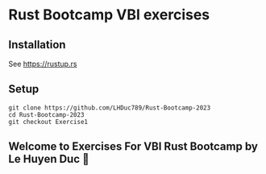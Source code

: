 # Rust Bootcamp VBI  exercises

## Installation

See https://rustup.rs

## Setup

```
git clone https://github.com/LHDuc789/Rust-Bootcamp-2023
cd Rust-Bootcamp-2023
git checkout Exercise1
```

## Welcome to Exercises For VBI Rust Bootcamp by Le Huyen Duc  🦀 
